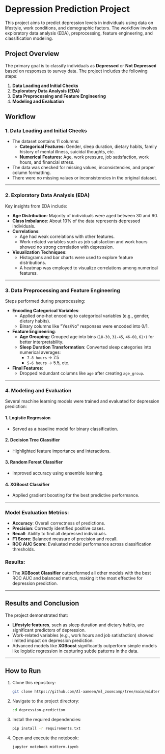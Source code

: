 # Depression Prediction Project

This project aims to predict depression levels in individuals using data on lifestyle, work conditions, and demographic factors. The workflow involves exploratory data analysis (EDA), preprocessing, feature engineering, and classification modeling.

## Project Overview

The primary goal is to classify individuals as **Depressed** or **Not Depressed** based on responses to survey data. The project includes the following steps:

1. **Data Loading and Initial Checks**  
2. **Exploratory Data Analysis (EDA)**  
3. **Data Preprocessing and Feature Engineering**  
4. **Modeling and Evaluation**

## Workflow

### 1. Data Loading and Initial Checks
- The dataset contains 11 columns:
  - **Categorical Features:** Gender, sleep duration, dietary habits, family history of mental illness, suicidal thoughts, etc.
  - **Numerical Features:** Age, work pressure, job satisfaction, work hours, and financial stress.
- The data was checked for missing values, inconsistencies, and proper column formatting.  
- There were no missing values or inconsistencies in the original dataset.

---

### 2. Exploratory Data Analysis (EDA)
Key insights from EDA include:
- **Age Distribution**: Majority of individuals were aged between 30 and 60.  
- **Class Imbalance**: About 10% of the data represents depressed individuals.
- **Correlations**:
  - Age had weak correlations with other features.
  - Work-related variables such as job satisfaction and work hours showed no strong correlation with depression.  
- **Visualization Techniques**:
  - Histograms and bar charts were used to explore feature distributions.
  - A heatmap was employed to visualize correlations among numerical features.

---

### 3. Data Preprocessing and Feature Engineering
Steps performed during preprocessing:

- **Encoding Categorical Variables**:
  - Applied one-hot encoding to categorical variables (e.g., gender, dietary habits).
  - Binary columns like "Yes/No" responses were encoded into 0/1.  
- **Feature Engineering**:
  - **Age Grouping**: Grouped age into bins (`18-30`, `31-45`, `46-60`, `61+`) for better interpretability.
  - **Sleep Duration Transformation**: Converted sleep categories into numerical averages:
    - `7-8 hours` → 7.5
    - `5-6 hours` → 5.5, etc.  
- **Final Features**:
  - Dropped redundant columns like `age` after creating `age_group`.  

---

### 4. Modeling and Evaluation
Several machine learning models were trained and evaluated for depression prediction:

#### **1. Logistic Regression**
- Served as a baseline model for binary classification.

#### **2. Decision Tree Classifier**
- Highlighted feature importance and interactions.

#### **3. Random Forest Classifier**
- Improved accuracy using ensemble learning.

#### **4. XGBoost Classifier**
- Applied gradient boosting for the best predictive performance.

---

### Model Evaluation Metrics:
- **Accuracy**: Overall correctness of predictions.
- **Precision**: Correctly identified positive cases.
- **Recall**: Ability to find all depressed individuals.
- **F1 Score**: Balanced measure of precision and recall.
- **ROC AUC Score**: Evaluated model performance across classification thresholds.

### Results:
- The **XGBoost Classifier** outperformed all other models with the best ROC AUC and balanced metrics, making it the most effective for depression prediction.

---

## Results and Conclusion
The project demonstrated that:
- **Lifestyle features**, such as sleep duration and dietary habits, are significant predictors of depression.
- Work-related variables (e.g., work hours and job satisfaction) showed limited impact on depression prediction.
- Advanced models like **XGBoost** significantly outperform simple models like logistic regression in capturing subtle patterns in the data.

---

## How to Run
1. Clone this repository:
   ```bash
   git clone https://github.com/Al-aameen/ml_zoomcamp/tree/main/midterm%20assignment
   ```
2. Navigate to the project directory:
   ```bash
   cd depression-prediction
   ```
3. Install the required dependencies:
   ```bash
   pip install -r requirements.txt
   ```
4. Open and execute the notebook:
   ```bash
   jupyter notebook midterm.ipynb
   ```